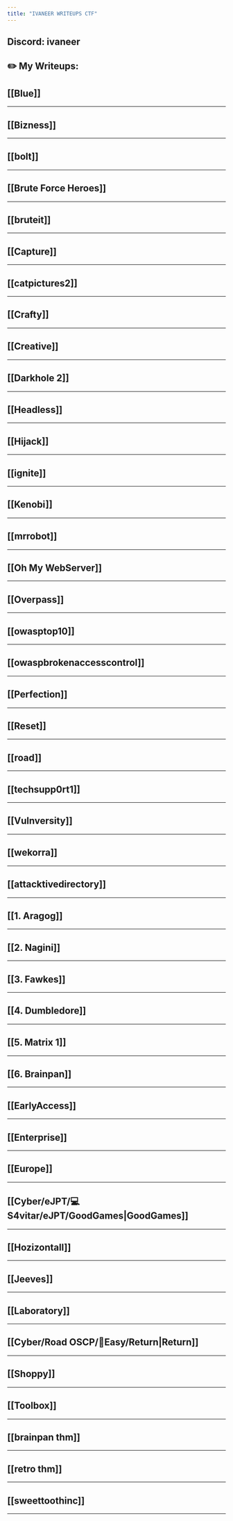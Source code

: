 ```yaml
---
title: "IVANEER WRITEUPS CTF"
---
```

Discord: ivaneer
--------
✏️ My Writeups:
--------
## [[Blue]] 
--------
## [[Bizness]]
--------
## [[bolt]]
--------
## [[Brute Force Heroes]]
--------
## [[bruteit]]
--------
## [[Capture]]
--------
## [[catpictures2]]
--------
## [[Crafty]]
--------
## [[Creative]]
--------
## [[Darkhole 2]]
--------
## [[Headless]]
--------
## [[Hijack]]
--------
## [[ignite]]
--------
## [[Kenobi]]
--------
## [[mrrobot]]
--------
## [[Oh My WebServer]]
--------
## [[Overpass]]
--------
## [[owasptop10]]
--------
## [[owaspbrokenaccesscontrol]]
--------
## [[Perfection]]
--------
## [[Reset]]
--------
## [[road]]
--------
## [[techsupp0rt1]]
--------
## [[Vulnversity]]
--------
## [[wekorra]]
--------
## [[attacktivedirectory]]
--------
## [[1. Aragog]]
--------
## [[2. Nagini]]
--------
## [[3. Fawkes]]
--------
## [[4. Dumbledore]]
--------
## [[5. Matrix 1]]
--------
## [[6. Brainpan]]
--------
## [[EarlyAccess]]
--------
## [[Enterprise]]
--------
## [[Europe]]
--------
## [[Cyber/eJPT/‍💻 S4vitar/eJPT/GoodGames|GoodGames]]
--------
## [[Hozizontall]]
--------
## [[Jeeves]]
--------
## [[Laboratory]]
--------
## [[Cyber/Road OSCP/🎣Easy/Return|Return]]
--------
## [[Shoppy]]
--------
## [[Toolbox]]
--------
## [[brainpan thm]]
--------
## [[retro thm]]
--------
## [[sweettoothinc]]
--------
